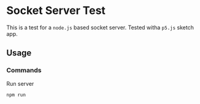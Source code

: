 # Socket Server Test
This is a test for a `node.js` based socket server.
Tested witha `p5.js` sketch app.  

## Usage 
### Commands 
Run server
```
npm run
```

